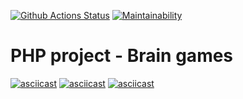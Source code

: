 [![Github Actions Status](https://github.com/VasilkovDmitriy/php-project-lvl1/workflows/PHP%20CI/badge.svg)](https://github.com/VasilkovDmitriy/php-project-lvl1/actions)
[![Maintainability](https://api.codeclimate.com/v1/badges/bac5118797ca380baec7/maintainability)](https://codeclimate.com/github/VasilkovDmitriy/php-project-lvl1/maintainability)

# PHP project - Brain games
[![asciicast](https://asciinema.org/a/oy0BAiyiB4nb8bwIiImwfdtW4.svg)](https://asciinema.org/a/oy0BAiyiB4nb8bwIiImwfdtW4)
[![asciicast](https://asciinema.org/a/DNwwksz8kIFAz51RWcobOlGOM.svg)](https://asciinema.org/a/DNwwksz8kIFAz51RWcobOlGOM)
[![asciicast](https://asciinema.org/a/BNNtj0mLd6NoALw4PP9wbCvqQ.svg)](https://asciinema.org/a/BNNtj0mLd6NoALw4PP9wbCvqQ)




